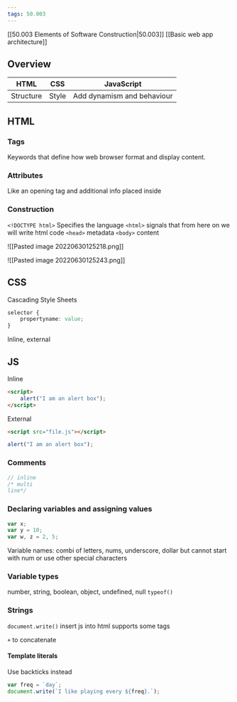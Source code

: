 ```yaml
---
tags: 50.003
---
```

[[50.003 Elements of Software Construction|50.003]]
[[Basic web app architecture]]

## Overview
| HTML      | CSS   | JavaScript                 |
| --------- | ----- | -------------------------- |
| Structure | Style | Add dynamism and behaviour |

## HTML
### Tags
Keywords that define how web browser format and display content.
### Attributes
Like an opening tag and additional info placed inside
### Construction
`<!DOCTYPE html>`
Specifies the language
`<html>`
signals that from here on we will write html code
`<head>`
metadata
`<body>`
content

![[Pasted image 20220630125218.png]]

![[Pasted image 20220630125243.png]]

## CSS
Cascading Style Sheets
```css
selector {
	propertyname: value;
}
```
Inline, external

## JS
Inline
```html
<script>
	alert("I am an alert box");
</script>
```
External
```html
<script src="file.js"></script>
```
```js
alert("I am an alert box");
```

### Comments
```js
// inline
/* multi 
line*/
```
### Declaring variables and assigning values
```js
var x;
var y = 10;
var w, z = 2, 5;
```
Variable names: combi of letters, nums, underscore, dollar
but cannot start with num or use other special characters
### Variable types
number, string, boolean, object, undefined, null
`typeof()`
### Strings
`document.write()`
insert js into html
supports some tags

`+` to concatenate

#### Template literals
Use backticks instead
```js
var freq = `day`;
document.write(`I like playing every ${freq}.`);
```
